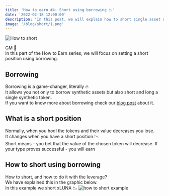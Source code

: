 ```yaml
---
title: 'How to earn #4: Short using borrowing 📉'
date: '2022-02-18 12:00:00'
description: 'In this post, we will explain how to short single asset using borrowing'
image: '/blog/short/1.png'
---
```


![How to short](/blog/short/1.png 'horizontal')

GM 👋  
In this part of the How to Earn series, we will focus on setting a short position using borrowing.

## Borrowing

Borrowing is a game-changer, literally 🔥  
It allows you not only to borrow synthetic assets but also short and long a single synthetic token.  
If you want to know more about borrowing check our [blog post](https://synthetify.io/blog/borrowing) about it.

## What is a short position

Normally, when you hodl the tokens and their value decreases you lose.  
It changes when you have a short position 📉  
Short means - you bet that the value of the chosen token will decrease.
If your type proves successful - you will earn


## How to short using borrowing

How to short, and how to do it with the leverage?  
We have explained this in the graphic below.  
In this example we short xLUNA 📉
![how to short example](/blog/short/2.png 'vertical')
